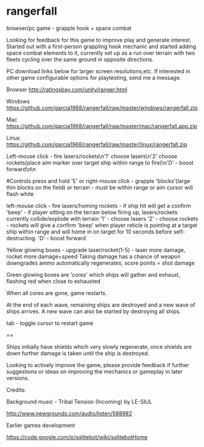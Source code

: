 rangerfall
==========

browser/pc game - grapple hook + space combat

Looking for feedback for this game to improve play and generate interest.  Started out with a first-person grappling hook mechanic and started adding space combat elements to it, currently set up as a run over terrain with two fleets cycling over the same ground in opposite directions.

PC download links below for larger screen resolutions,etc.  If interested in other game configurable options for playtesting, send me a message.

Browser
http://ratingsbay.com/unity/ranger.html

Windows
https://github.com/garcia1968/rangerfall/raw/master/windows/rangerfall.zip

Mac
https://github.com/garcia1968/rangerfall/raw/master/mac/rangerfall.app.zip

Linux
https://github.com/garcia1968/rangerfall/raw/master/linux/rangerfall.zip

Left-mouse click - fire lasers/rockets\n'1' choose lasers\n'2' choose rockets(place aim marker over target ship within range to fire)\n'D' - boost forward\n\n


#Controls
press and hold 'E' or right-mouse click - grapple 'blocks'(large thin blocks on the field)  or terrain - must be within range or aim cursor will flash white

left-mouse click - fire lasers/homing rockets - if ship hit will get a confirm 'beep' - if player sitting on the terrain below firing up, lasers/rockets currently collide/explode with terrain
'1' - choose lasers
'2' - choose rockets - rockets will give a confirm 'beep' when player reticle is pointing at a target ship within range and will home in on target for 10 seconds before self-destructing.
'D' - boost forward

Yellow glowing boxes - upgrade laser/rocket(1-5) - laser more damage, rocket more damage+speed
Taking damage has a chance of weapon downgrades
ammo automatically regenerates, score points = shot damage

Green glowing boxes are 'cores' which ships will gather and exhaust,
flashing red when close to exhausted

When all cores are gone, game restarts.

At the end of each wave, remaining ships are destroyed and a new wave of ships arrives.
A new wave can also be started by destroying all ships.

tab - toggle cursor to restart game

==

Ships initially have shields which very slowly regenerate, once shields are down further damage is taken until the ship is destroyed.

Looking to actively improve the game, please provide feedback if further suggestions or ideas on improving the mechanics or gameplay in later versions.

Credits:

Background music - Tribal Tension (Incoming) by LE-SIUL

http://www.newgrounds.com/audio/listen/588982

Earlier games development

https://code.google.com/p/sqlitebot/wiki/sqlitebotHome

